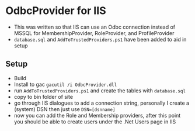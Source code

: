 # OdbcProvider for IIS
- This was written so that IIS can use an Odbc connection instead of MSSQL for MembershipProvider, RoleProvider, and ProfileProvider
- `database.sql` and `AddToTrustedProviders.ps1` have been added to aid in setup

## Setup
- Build
- Install to gac `gacutil /i OdbcProvider.dll`
- run `AddToTrustedProviders.ps1` and create the tables with `database.sql`
- copy to bin folder of site
- go through IIS dialogues to add a connection string, personally I create a (system) DSN then just use `DSN=[dsnname]`
- now you can add the Role and Membership providers, after this point you should be able to create users under the .Net Users page in IIS
